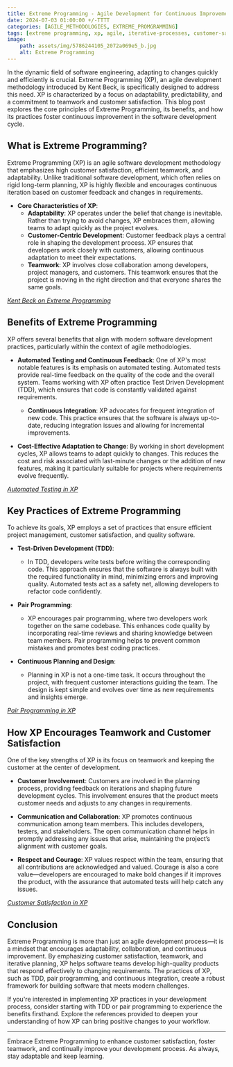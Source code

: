 ```yaml
---
title: Extreme Programming - Agile Development for Continuous Improvement 
date: 2024-07-03 01:00:00 +/-TTTT
categories: [AGILE_METHODOLOGIES, EXTREME_PROMGRAMMING]
tags: [extreme programming, xp, agile, iterative-processes, customer-satisfaction, continuous-integration]
image:
    path: assets/img/5786244105_2072a069e5_b.jpg
    alt: Extreme Programming
---
```


In the dynamic field of software engineering, adapting to changes quickly and efficiently is crucial. Extreme Programming (XP), an agile development methodology introduced by Kent Beck, is specifically designed to address this need. XP is characterized by a focus on adaptability, predictability, and a commitment to teamwork and customer satisfaction. This blog post explores the core principles of Extreme Programming, its benefits, and how its practices foster continuous improvement in the software development cycle.

## What is Extreme Programming?

Extreme Programming (XP) is an agile software development methodology that emphasizes high customer satisfaction, efficient teamwork, and adaptability. Unlike traditional software development, which often relies on rigid long-term planning, XP is highly flexible and encourages continuous iteration based on customer feedback and changes in requirements.

- **Core Characteristics of XP**:
  - **Adaptability**: XP operates under the belief that change is inevitable. Rather than trying to avoid changes, XP embraces them, allowing teams to adapt quickly as the project evolves.
  - **Customer-Centric Development**: Customer feedback plays a central role in shaping the development process. XP ensures that developers work closely with customers, allowing continuous adaptation to meet their expectations.
  - **Teamwork**: XP involves close collaboration among developers, project managers, and customers. This teamwork ensures that the project is moving in the right direction and that everyone shares the same goals.

*[Kent Beck on Extreme Programming](https://www.amazon.com/Extreme-Programming-Explained-Embrace-Change/dp/0321278658)*

## Benefits of Extreme Programming

XP offers several benefits that align with modern software development practices, particularly within the context of agile methodologies.

- **Automated Testing and Continuous Feedback**: One of XP's most notable features is its emphasis on automated testing. Automated tests provide real-time feedback on the quality of the code and the overall system. Teams working with XP often practice Test Driven Development (TDD), which ensures that code is constantly validated against requirements.

  - **Continuous Integration**: XP advocates for frequent integration of new code. This practice ensures that the software is always up-to-date, reducing integration issues and allowing for incremental improvements.

- **Cost-Effective Adaptation to Change**: By working in short development cycles, XP allows teams to adapt quickly to changes. This reduces the cost and risk associated with last-minute changes or the addition of new features, making it particularly suitable for projects where requirements evolve frequently.

*[Automated Testing in XP](https://www.linkedin.com/advice/0/how-does-extreme-programming-approach-testing-weg2f#:~:text=One%20of%20the%20core%20principles,and%20avoid%20bugs%20and%20errors.)*

## Key Practices of Extreme Programming

To achieve its goals, XP employs a set of practices that ensure efficient project management, customer satisfaction, and quality software.

- **Test-Driven Development (TDD)**:
  - In TDD, developers write tests before writing the corresponding code. This approach ensures that the software is always built with the required functionality in mind, minimizing errors and improving quality. Automated tests act as a safety net, allowing developers to refactor code confidently.

- **Pair Programming**:
  - XP encourages pair programming, where two developers work together on the same codebase. This enhances code quality by incorporating real-time reviews and sharing knowledge between team members. Pair programming helps to prevent common mistakes and promotes best coding practices.

- **Continuous Planning and Design**:
  - Planning in XP is not a one-time task. It occurs throughout the project, with frequent customer interactions guiding the team. The design is kept simple and evolves over time as new requirements and insights emerge.

*[Pair Programming in XP](https://www.agilealliance.org/glossary/pair-programming/)*

## How XP Encourages Teamwork and Customer Satisfaction

One of the key strengths of XP is its focus on teamwork and keeping the customer at the center of development.

- **Customer Involvement**: Customers are involved in the planning process, providing feedback on iterations and shaping future development cycles. This involvement ensures that the product meets customer needs and adjusts to any changes in requirements.

- **Communication and Collaboration**: XP promotes continuous communication among team members. This includes developers, testers, and stakeholders. The open communication channel helps in promptly addressing any issues that arise, maintaining the project’s alignment with customer goals.

- **Respect and Courage**: XP values respect within the team, ensuring that all contributions are acknowledged and valued. Courage is also a core value—developers are encouraged to make bold changes if it improves the product, with the assurance that automated tests will help catch any issues.

*[Customer Satisfaction in XP](https://www.medallia.com/resource/xp-case-study/)*

## Conclusion

Extreme Programming is more than just an agile development process—it is a mindset that encourages adaptability, collaboration, and continuous improvement. By emphasizing customer satisfaction, teamwork, and iterative planning, XP helps software teams develop high-quality products that respond effectively to changing requirements. The practices of XP, such as TDD, pair programming, and continuous integration, create a robust framework for building software that meets modern challenges.

If you're interested in implementing XP practices in your development process, consider starting with TDD or pair programming to experience the benefits firsthand. Explore the references provided to deepen your understanding of how XP can bring positive changes to your workflow.

---

Embrace Extreme Programming to enhance customer satisfaction, foster teamwork, and continually improve your development process. As always, stay adaptable and keep learning.